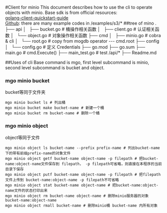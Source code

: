 #Client for minio
  This document describes how to use the cli to operate objects with minio.
  Base sdk is from official resources:  
  [golang-client-quickstart-guide](https://docs.min.io/docs/golang-client-quickstart-guide.html)     
  [Github](https://github.com/minio/minio-go): there are many example codes in /examples/s3/*
##tree of mino
    .
    ├── api
    │   ├── bucket.go # 桶操作相关函数
    │   ├── client.go # 认证相关函数
    │   └── object.go # 对象操作相关函数
    ├── cmd
    │   ├── minio.go # cobra & cli 
    │   └── root.go # copy from mogdb operator --- cmd.root
    ├── config
    │   └── config.go # 定义 Credentials
    ├── go.mod
    ├── go.sum
    ├── main.go # cmd.Execute()
    ├── main_test.go # test /api/*
    ├── Readme.md


##Uses of cli
Base command is mgo, first level subcommand is minio, second level subcommand is bucket and object.
### mgo minio bucket 
bucket等同于文件夹

    mgo minio bucket ls # 列出桶
    mgo minio bucket make bucket-name # 新建一个桶
    mgo minio bucket rm bucket-name # 删除一个桶

### mgo minio object
object等同于文件

    mgo minio object ls bucket-name --prefix prefix-name # 列出bucket-name下的带有前缀prefix-name的对象文件
    mgo minio object getf bucket-name object-name -p filepath # 把bucket-name:object-name文件保存到 filepath， -p filepath可省略，则直接在本程序的当前目录下保存
    mgo minio object putf bucket-name object-name -p filepath # 把filepath文件上传到 bucket-name:object-name -p filepath不可省略
    mgo minio object stat bucket-name object-name # 把bucket-name:object-name文件的状态打印出来
    mgo minio object rm bucket-name object-name # 删除minio服务器的对象bucket-name:object-name
    mgo minio object rmall bucket-name # 删除minio桶 bucket-name 内所有对象






